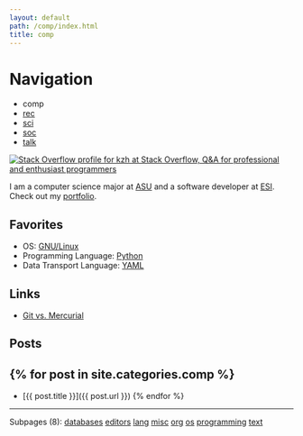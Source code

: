 ```yaml
---
layout: default
path: /comp/index.html
title: comp
---
```


# Navigation

- comp
- [rec](../rec)
- [sci](../sci)
- [soc](../soc/)
- [talk](../talk/)

<a rel='me' href='http://stackoverflow.com/users/143739'>
<img src='http://stackoverflow.com/users/flair/143739.png' alt='Stack Overflow profile for kzh at Stack Overflow, Q&amp;A for professional and enthusiast programmers'/>
</a>

I am a computer science major at <a rel='nofollow' href='http://www.aug.edu/'>ASU</a> and a software developer at <a rel='nofollow' href='http://www.esi911.com/'>ESI</a>. Check out my <a href='../root/Portfolio/index.html'>portfolio</a>.

## Favorites

- OS: <a href='../comp/os/linux/index.html'>GNU/Linux</a>
- Programming Language: <a rel='nofollow' href='../comp/lang/python/index.html'>Python</a>
- Data Transport Language: <a rel='nofollow' href='http://www.yaml.org/'>YAML</a>

## Links
- [Git vs. Mercurial](http://gitvsmercurial.com/)

## Posts

{% for post in site.categories.comp %}
---

- [{{ post.title }}]({{ post.url }})
{% endfor %}

---

Subpages (8): <a href="databases/">databases</a> <a href="editors/">editors</a> <a href="lang/">lang</a> <a href="misc/">misc</a> <a href="org/">org</a> <a href="os/">os</a> <a href="programming/">programming</a> <a href="text/">text</a>